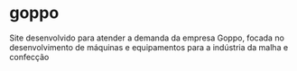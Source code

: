 # goppo
Site desenvolvido para atender a demanda da empresa Goppo, focada no desenvolvimento de máquinas e equipamentos para a indústria da malha e confecção
